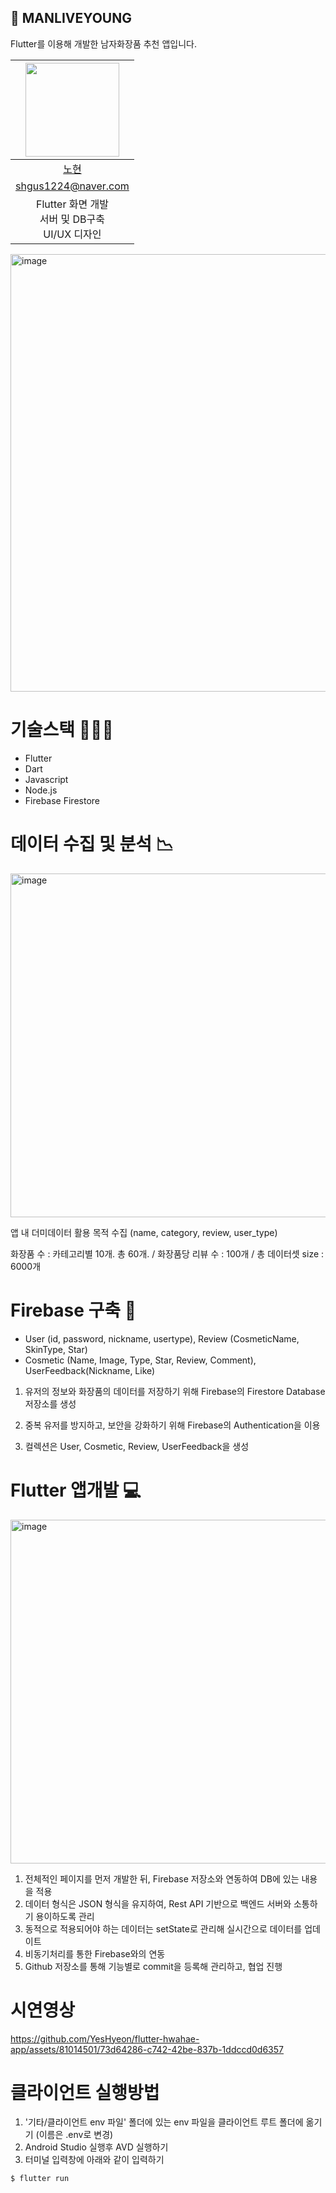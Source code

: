 
## 🧴 MANLIVEYOUNG

Flutter를 이용해 개발한 남자화장품 추천 앱입니다.

|                      <img src="https://avatars.githubusercontent.com/u/81014501?v=4" width=150px>                       |
| :---------------------------------------------------------------------------------------------------------------------: |
|                                        [노현](https://github.com/YesHyeon)                                        |
|                                 [shgus1224@naver.com](mailto:shgus1224@naver.com)                                 |
| Flutter 화면 개발<br/>서버 및 DB구축 <br/> UI/UX 디자인<br/> |

<img width="700" alt="image" src="https://github.com/YesHyeon/flutter-hwahae-app/assets/81014501/748067bb-2eec-4d09-b0e4-07f1f297d4b9">


# 기술스택 👨🏻‍💻

- Flutter
- Dart
- Javascript
- Node.js
- Firebase Firestore

# 데이터 수집 및 분석 📉
<img width="550" alt="image" src="https://github.com/YesHyeon/flutter-hwahae-app/assets/81014501/fa2597b4-f19d-4938-af1b-593fdae3fac6">

앱 내 더미데이터 활용 목적 수집 (name, category, review, user_type)

화장품 수 : 카테고리별 10개. 총 60개. / 화장품당 리뷰 수 : 100개 / 총 데이터셋 size : 6000개



# Firebase 구축 🎇

- User (id, password, nickname, usertype), Review (CosmeticName, SkinType, Star)
- Cosmetic (Name, Image, Type, Star, Review, Comment), UserFeedback(Nickname, Like)
  
1) 유저의 정보와 화장품의 데이터를 저장하기 위해 Firebase의 Firestore Database 저장소를 생성

2) 중복 유저를 방지하고, 보안을 강화하기 위해 Firebase의 Authentication을 이용

3) 컬렉션은 User, Cosmetic, Review, UserFeedback을 생성



# Flutter 앱개발 💻

<img width="550" alt="image" src="https://github.com/YesHyeon/flutter-hwahae-app/assets/81014501/d7787349-d3e2-4698-9b3c-18b34a9445fb">

1) 전체적인 페이지를 먼저 개발한 뒤, Firebase 저장소와 연동하여 DB에 있는 내용을 적용
2) 데이터 형식은 JSON 형식을 유지하여, Rest API 기반으로 백엔드 서버와 소통하기 용이하도록 관리
3) 동적으로 적용되어야 하는 데이터는 setState로 관리해 실시간으로 데이터를 업데이트
4) 비동기처리를 통한 Firebase와의 연동
5) Github 저장소를 통해 기능별로 commit을 등록해 관리하고, 협업 진행


# 시연영상

https://github.com/YesHyeon/flutter-hwahae-app/assets/81014501/73d64286-c742-42be-837b-1ddccd0d6357

# 클라이언트 실행방법
1. '기타/클라이언트 env 파일' 폴더에 있는 env 파일을 클라이언트 루트 폴더에 옮기기 (이름은 .env로 변경)
2. Android Studio 실행후 AVD 실행하기
3. 터미널 입력창에 아래와 같이 입력하기

```
$ flutter run
```


